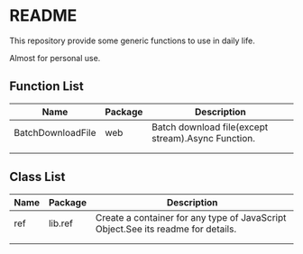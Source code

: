 # README
This repository provide some generic functions to use in daily life.

Almost for personal use.

## Function List

| Name              | Package | Description                                        |
| ----------------- | ------- | -------------------------------------------------- |
| BatchDownloadFile | web     | Batch download file(except stream).Async Function. |
|                   |         |                                                    |
|                   |         |                                                    |

## Class List

| Name | Package | Description                                                  |
| ---- | ------- | ------------------------------------------------------------ |
| ref  | lib.ref | Create a container for any type of JavaScript Object.See its readme for details. |
|      |         |                                                              |
|      |         |                                                              |

